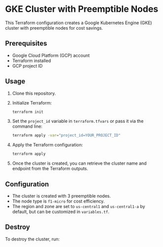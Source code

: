 # GKE Cluster with Preemptible Nodes

This Terraform configuration creates a Google Kubernetes Engine (GKE) cluster with preemptible nodes for cost savings.

## Prerequisites

*   Google Cloud Platform (GCP) account
*   Terraform installed
*   GCP project ID

## Usage

1.  Clone this repository.
2.  Initialize Terraform:

    ```bash
    terraform init
    ```
3.  Set the `project_id` variable in `terraform.tfvars` or pass it via the command line:

    ```bash
    terraform apply -var="project_id=YOUR_PROJECT_ID"
    ```

4.  Apply the Terraform configuration:

    ```bash
    terraform apply
    ```

5.  Once the cluster is created, you can retrieve the cluster name and endpoint from the Terraform outputs.

## Configuration

*   The cluster is created with 3 preemptible nodes.
*   The node type is `f1-micro` for cost efficiency.
*   The region and zone are set to `us-central1` and `us-central1-a` by default, but can be customized in `variables.tf`.

## Destroy

To destroy the cluster, run:

